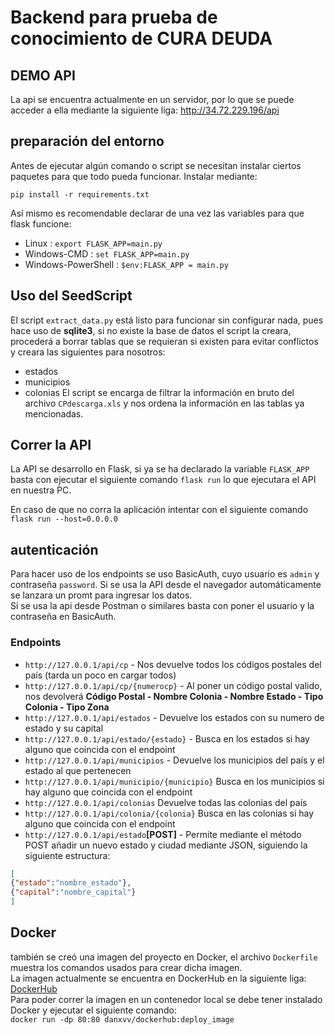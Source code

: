 # Backend para prueba de conocimiento de CURA DEUDA

## DEMO API
La api se encuentra actualmente en un servidor, por lo que se puede acceder a ella mediante la siguiente liga: http://34.72.229.196/api

## preparación del entorno

Antes de ejecutar algún comando o script se necesitan instalar ciertos paquetes para que todo pueda funcionar.
Instalar mediante:

`pip install -r requirements.txt`

Así mismo es recomendable declarar de una vez las variables para que flask funcione:

* Linux : `export FLASK_APP=main.py`
* Windows-CMD : `set FLASK_APP=main.py`
* Windows-PowerShell : `$env:FLASK_APP = main.py`

## Uso del SeedScript

El script `extract_data.py` está listo para funcionar sin configurar nada, pues hace uso de **sqlite3**, si no existe la base de datos el script la creara, procederá a borrar tablas que se requieran si existen para evitar conflictos y creara las siguientes para nosotros:
* estados
* municipios
* colonias
El script se encarga de filtrar la información en bruto del archivo `CPdescarga.xls` y nos ordena la información en las tablas ya mencionadas.

## Correr la API

La API se desarrollo en Flask, si ya se ha declarado la variable `FLASK_APP` basta con ejecutar el siguiente comando `flask run` lo que ejecutara el API en nuestra PC.

En caso de que no corra la aplicación intentar con el siguiente comando `flask run --host=0.0.0.0` 

## autenticación

Para hacer uso de los endpoints se uso BasicAuth, cuyo usuario es `admin` y contraseña `password`. Si se usa la API desde el navegador automáticamente se lanzara un promt para ingresar los datos.  
Si se usa la api desde Postman o similares basta con poner el usuario y la contraseña en BasicAuth.

### Endpoints

* `http://127.0.0.1/api/cp` - Nos devuelve todos los códigos postales del país (tarda un poco en cargar todos)
* `http://127.0.0.1/api/cp/{numerocp}` - Al poner un código postal valido, nos devolverá **Código Postal - Nombre Colonia - Nombre Estado - Tipo Colonia - Tipo Zona**
* `http://127.0.0.1/api/estados` - Devuelve los estados con su numero de estado y su capital
* `http://127.0.0.1/api/estado/{estado}` - Busca en los estados si hay alguno que coincida con el endpoint
* `http://127.0.0.1/api/municipios` - Devuelve los municipios del país y el estado al que pertenecen
* `http://127.0.0.1/api/municipio/{municipio}` Busca en los municipios si hay alguno que coincida con el endpoint
* `http://127.0.0.1/api/colonias` Devuelve todas las colonias del país
* `http://127.0.0.1/api/colonia/{colonia}` Busca en las colonias si hay alguno que coincida con el endpoint
* `http://127.0.0.1/api/estado`**[POST]** - Permite mediante el método POST añadir un nuevo estado y ciudad mediante JSON, siguiendo la siguiente estructura:  

```json
[  
{"estado":"nombre_estado"},  
{"capital":"nombre_capital"}  
]
```


## Docker

también se creó una imagen del proyecto en Docker, el archivo `Dockerfile` muestra los comandos usados para crear dicha imagen.  
La imagen actualmente se encuentra en DockerHub en la siguiente liga: [DockerHub](https://hub.docker.com/r/danxvv/dockerhub/tags?page=1&ordering=last_updated)  
Para poder correr la imagen en un contenedor local se debe tener instalado Docker y ejecutar el siguiente comando:  
`docker run -dp 80:80 danxvv/dockerhub:deploy_image`

